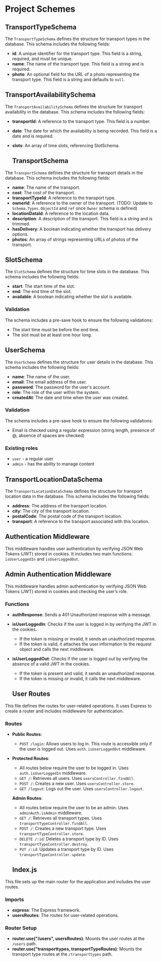 # Project Schemes

## TransportTypeSchema

The `TransportTypeSchema` defines the structure for transport types in the database. This schema includes the following fields:

- **id**: A unique identifier for the transport type. This field is a string, required, and must be unique.
- **name**: The name of the transport type. This field is a string and is required.
- **photo**: An optional field for the URL of a photo representing the transport type. This field is a string and defaults to `null`.

## TransportAvailabilitySchema

The `TransportAvailabilitySchema` defines the structure for transport availability in the database. This schema includes the following fields:

- **transportId**: A reference to the transport type. This field is a number.
- **date**: The date for which the availability is being recorded. This field is a date and is required.
- **slots**: An array of time slots, referencing SlotSchema.

  ## TransportSchema

The `TransportSchema` defines the structure for transport details in the database. This schema includes the following fields:

- **name**: The name of the transport.
- **cost**: The cost of the transport.
- **transportTypeId**: A reference to the transport type.
- **ownerId**: A reference to the owner of the transport. (TODO: Update to `Schema.Types.ObjectId` and `ref` once `Owner` schema is defined)
- **locationDataId**: A reference to the location data.
- **description**: A description of the transport. This field is a string and is trimmed.
- **hasDelivery**: A boolean indicating whether the transport has delivery options.
- **photos**: An array of strings representing URLs of photos of the transport.

## SlotSchema

The `SlotSchema` defines the structure for time slots in the database. This schema includes the following fields:

- **start**: The start time of the slot.
- **end**: The end time of the slot.
- **available**: A boolean indicating whether the slot is available.

### Validation

The schema includes a pre-save hook to ensure the following validations:

- The start time must be before the end time.
- The slot must be at least one hour long.

## UserSchema

The `UserSchema` defines the structure for user details in the database. This schema includes the following fields:

- **name**: The name of the user.
- **email**: The email address of the user.
- **password**: The password for the user's account.
- **role**: The role of the user within the system.
- **createdAt**: The date and time when the user was created.

### Validation

The schema includes a pre-save hook to ensure the following validations:

- Email is checked using a regular expression (string length, presence of @, absence of spaces are checked)

### Existing roles

- `user` - a regular user
- `admin` - has the ability to manage content

## TransportLocationDataSchema

The `TransportLocationDataSchema` defines the structure for transport location data in the database. This schema includes the following fields:

- **address**: The address of the transport location.
- **city**: The city of the transport location.
- **postalCode**: The postal code of the transport location.
- **transport**: A reference to the transport associated with this location.

## Authentication Middleware

This middleware handles user authentication by verifying JSON Web Tokens (JWT) stored in cookies. It includes two main functions: `isUserLoggedIn` and `isUserLoggedOut`.

## Admin Authentication Middleware

This middleware handles admin authentication by verifying JSON Web Tokens (JWT) stored in cookies and checking the user’s role.

### Functions

- **authResponse**: Sends a 401 Unauthorized response with a message.
- **isUserLoggedIn**: Checks if the user is logged in by verifying the JWT in the cookies.
  - If the token is missing or invalid, it sends an unauthorized response.
  - If the token is valid, it attaches the user information to the request object and calls the next middleware.
- **isUserLoggedOut**: Checks if the user is logged out by verifying the absence of a valid JWT in the cookies.

  - If the token is present and valid, it sends an unauthorized response.
  - If the token is missing or invalid, it calls the next middleware.

  ## User Routes

This file defines the routes for user-related operations. It uses Express to create a router and includes middleware for authentication.

### Routes

- **Public Routes**:

  - `POST /login`: Allows users to log in. This route is accessible only if the user is logged out. Uses `auth.isUserLoggedOut` middleware.

- **Protected Routes**:

  - All routes below require the user to be logged in. Uses `auth.isUserLoggedIn` middleware.
  - `GET /`: Retrieves all users. Uses `usersController.findAll`.
  - `POST /`: Creates a new user. Uses `usersController.store`.
  - `GET /logout`: Logs out the user. Uses `usersController.logout`.

  **Admin Routes**:

  - All routes below require the user to be an admin. Uses `adminAuth.isAdmin` middleware.
  - `GET /`: Retrieves all transport types. Uses `transportTypeController.findAll`.
  - `POST /`: Creates a new transport type. Uses `transportTypeController.store`.
  - `DELETE /:id`: Deletes a transport type by ID. Uses `transportTypeController.destroy`.
  - `PUT /:id`: Updates a transport type by ID. Uses `transportTypeController.update`.

  ## Index.js

This file sets up the main router for the application and includes the user routes.

### Imports

- **express**: The Express framework.
- **usersRoutes**: The routes for user-related operations.

### Router Setup

- **router.use("/users", usersRoutes)**: Mounts the user routes at the `/users` path.
- **router.use("transporttypes, transportTypeRoutes)**: Mounts the transport type routes at the `/transporttypes` path.
